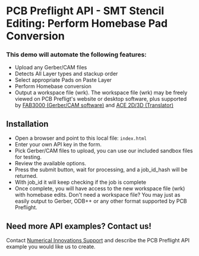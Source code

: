 # PCB Preflight API - SMT Stencil Editing: Perform Homebase Pad Conversion

### This demo will automate the following features: 
* Upload any Gerber/CAM files 
* Detects All Layer types and stackup order
* Select appropriate Pads on Paste Layer
* Perform Homebase conversion
* Output a workspace file (wrk).  The workspace file (wrk) may be freely viewed on PCB Prefligt's website or desktop software, plus supported by <a href="https://www.numericalinnovations.com/collections/fab-3000-gerber-cam" target="_blank">FAB3000 (Gerber/CAM software)</a> and <a href="https://www.numericalinnovations.com/collections/ace-translator-3000" target="_blank">ACE 2D/3D (Translator)</a>



## Installation
* Open a browser and point to this local file: `index.html`
* Enter your own API key in the form.
* Pick Gerber/CAM files to upload, you can use our included sandbox files for testing.
* Review the available options.
* Press the submit button, wait for processing, and a job_id_hash will be returned.
* With job_id it will keep checking if the job is complete
* Once complete, you will have access to the new workspace file (wrk) with homebase edits.  Don't need a workspace file?  You may just as easily output to Gerber, ODB++ or any other format supported by PCB Preflight.


## Need more API examples? Contact us!
Contact <a href="https://support.numericalinnovations.com/support/tickets/new">Numerical Innovations Support</a> and describe the PCB Preflight API example you would like us to create.